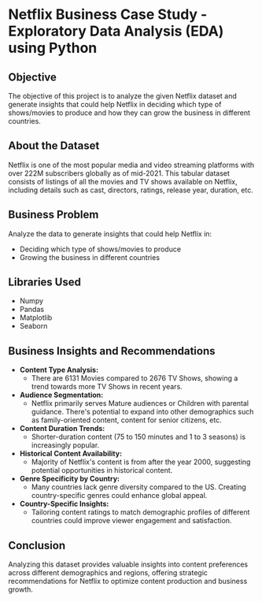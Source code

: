 # Netflix Business Case Study - Exploratory Data Analysis (EDA) using Python
## Objective
The objective of this project is to analyze the given Netflix dataset and generate insights that could help Netflix in deciding which type of shows/movies to produce and how they can grow the business in different countries.

## About the Dataset
Netflix is one of the most popular media and video streaming platforms with over 222M subscribers globally as of mid-2021. This tabular dataset consists of listings of all the movies and TV shows available on Netflix, including details such as cast, directors, ratings, release year, duration, etc.

## Business Problem
Analyze the data to generate insights that could help Netflix in:
- Deciding which type of shows/movies to produce
- Growing the business in different countries

## Libraries Used
- Numpy
- Pandas
- Matplotlib
- Seaborn

## Business Insights and Recommendations
- **Content Type Analysis:**
  - There are 6131 Movies compared to 2676 TV Shows, showing a trend towards more TV Shows in recent years.
- **Audience Segmentation:**
  - Netflix primarily serves Mature audiences or Children with parental guidance. There's potential to expand into other demographics such as family-oriented content, content for senior citizens, etc.
- **Content Duration Trends:**
  - Shorter-duration content (75 to 150 minutes and 1 to 3 seasons) is increasingly popular.
- **Historical Content Availability:**
  - Majority of Netflix's content is from after the year 2000, suggesting potential opportunities in historical content.
- **Genre Specificity by Country:**
  - Many countries lack genre diversity compared to the US. Creating country-specific genres could enhance global appeal.
- **Country-Specific Insights:**
  - Tailoring content ratings to match demographic profiles of different countries could improve viewer engagement and satisfaction.

## Conclusion
Analyzing this dataset provides valuable insights into content preferences across different demographics and regions, offering strategic recommendations for Netflix to optimize content production and business growth.

